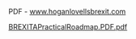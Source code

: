 PDF - www.hoganlovellsbrexit.com

[BREXITAPracticalRoadmap.PDF.pdf](../_resources/c2d2d63dc17faa92e4a2e9a80a9938cc.pdf)